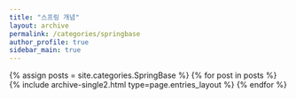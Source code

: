 ```yaml
---
title: "스프링 개념"
layout: archive
permalink: /categories/springbase
author_profile: true
sidebar_main: true
---
```



{% assign posts = site.categories.SpringBase %}
{% for post in posts %} {% include archive-single2.html type=page.entries_layout %} {% endfor %}